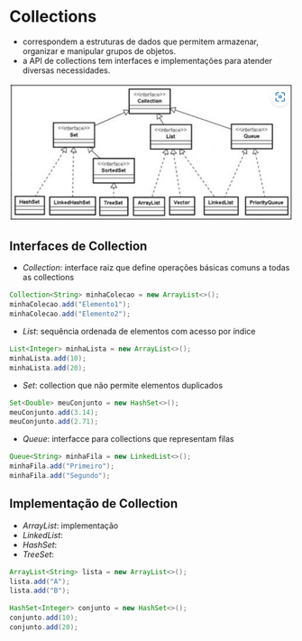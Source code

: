 # Collections
  - correspondem a estruturas de dados que permitem armazenar, organizar e manipular grupos de objetos.
  - a API de collections tem interfaces e implementações para atender diversas necessidades.

![alt text](image.png)

## Interfaces de Collection
  -  *Collection*: interface raiz que define operações básicas comuns a todas as collections
~~~java
Collection<String> minhaColecao = new ArrayList<>();
minhaColecao.add("Elemento1");
minhaColecao.add("Elemento2");
~~~
  -  *List*: sequência ordenada de elementos com acesso por índice
~~~java
List<Integer> minhaLista = new ArrayList<>();
minhaLista.add(10);
minhaLista.add(20);
~~~
  -  *Set*: collection que não permite elementos duplicados
~~~java
Set<Double> meuConjunto = new HashSet<>();
meuConjunto.add(3.14);
meuConjunto.add(2.71);
~~~
  -  *Queue*: interfacce para collections que representam filas
~~~java
Queue<String> minhaFila = new LinkedList<>();
minhaFila.add("Primeiro");
minhaFila.add("Segundo");
~~~

## Implementação de Collection
  - *ArrayList*: implementação
  - *LinkedList*:
  - *HashSet*:
  - *TreeSet*:
~~~java
ArrayList<String> lista = new ArrayList<>();
lista.add("A");
lista.add("B");
~~~

~~~java
HashSet<Integer> conjunto = new HashSet<>();
conjunto.add(10);
conjunto.add(20);
~~~
